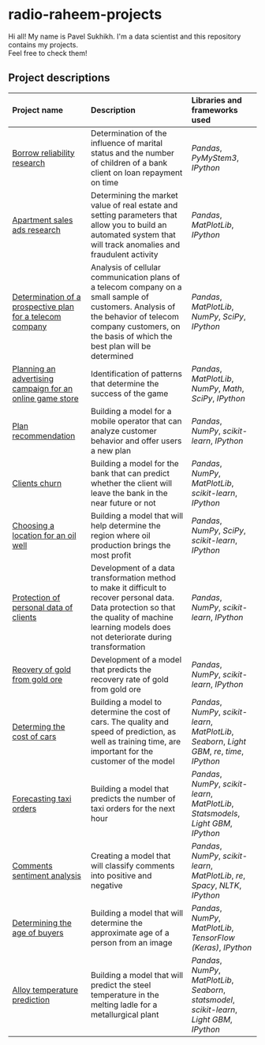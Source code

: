 # radio-raheem-projects

Hi all! My name is Pavel Sukhikh. I'm a data scientist and this repository contains my projects.  
Feel free to check them!

## Project descriptions

| Project name | Description | Libraries and frameworks used | 
| :---------------------- | :---------------------- | :---------------------- |
| [Borrow reliability research](borrow_reliability_research) | Determination of the influence of marital status and the number of children of a bank client on loan repayment on time| *Pandas*, *PyMyStem3*, *IPython* |
| [Apartment sales ads research](appartment_sales_ads_research) | Determining the market value of real estate and setting parameters that allow you to build an automated system that will track anomalies and fraudulent activity| *Pandas*, *MatPlotLib*, *IPython* |
| [Determination of a prospective plan for a telecom company](perspective_plan_telecom_company) | Analysis of cellular communication plans of a telecom company on a small sample of customers. Analysis of the behavior of telecom company customers, on the basis of which the best plan will be determined| *Pandas*, *MatPlotLib*, *NumPy*, *SciPy*, *IPython* |
| [Planning an advertising campaign for an online game store](advertising_campaign_planning) | Identification of patterns that determine the success of the game| *Pandas*, *MatPlotLib*, *NumPy*, *Math*, *SciPy*, *IPython* |
| [Plan recommendation](plan_recommendation) | Building a model for a mobile operator that can analyze customer behavior and offer users a new plan| *Pandas*, *NumPy*, *scikit-learn*, *IPython* |
| [Clients churn](clients_churn) | Building a model for the bank that can predict whether the client will leave the bank in the near future or not| *Pandas*, *NumPy*, *MatPlotLib*, *scikit-learn*, *IPython* |
| [Choosing a location for an oil well](сhoosing_location_for_a_well) | Building a model that will help determine the region where oil production brings the most profit| *Pandas*, *NumPy*, *SciPy*, *scikit-learn*, *IPython* |
| [Protection of personal data of clients](protection_of_personal_information) | Development of a data transformation method to make it difficult to recover personal data. Data protection so that the quality of machine learning models does not deteriorate during transformation| *Pandas*, *NumPy*, *scikit-learn*, *IPython* |
| [Reovery of gold from gold ore](recovery_of_gold_from_ore) | Development of a model that predicts the recovery rate of gold from gold ore| *Pandas*, *NumPy*, *scikit-learn*, *IPython* |
| [Determing the cost of cars](determing_cost_of_cars) | Building a model to determine the cost of cars. The quality and speed of prediction, as well as training time, are important for the customer of the model| *Pandas*, *NumPy*, *scikit-learn*, *MatPlotLib*, *Seaborn*, *Light GBM*, *re*, *time*, *IPython* |
| [Forecasting taxi orders](forecasting_taxi_orders) | Building a model that predicts the number of taxi orders for the next hour| *Pandas*, *NumPy*, *scikit-learn*, *MatPlotLib*, *Statsmodels*, *Light GBM*, *IPython* |
| [Comments sentiment analysis](sentiment_classification_of_comments) | Creating a model that will classify comments into positive and negative| *Pandas*, *NumPy*, *scikit-learn*, *MatPlotLib*, *re*, *Spacy*, *NLTK*, *IPython* |
| [Determining the age of buyers](determining_the_age_of_buyers) | Building a model that will determine the approximate age of a person from an image| *Pandas*, *NumPy*, *MatPlotLib*, *TensorFlow (Keras)*, *IPython* |
| [Alloy temperature prediction](alloy_temperature_prediction) | Building a model that will predict the steel temperature in the melting ladle for a metallurgical plant| *Pandas*, *NumPy*, *MatPlotLib*, *Seaborn*, *statsmodel*, *scikit-learn*, *Light GBM*, *IPython* |
